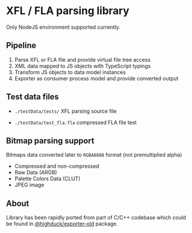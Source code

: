 # XFL / FLA parsing library

Only NodeJS environment supported currently.

## Pipeline

1. Parse XFL or FLA file and provide virtual file tree access
2. XML data mapped to JS objects with TypeScript typings
3. Transform JS objects to data model instances
4. Exporter as consumer process model and provide converted output 

## Test data files

- `./testData/tests/`
XFL parsing source file

- `./testData/test_fla.fla`
compressed FLA file test

## Bitmap parsing support

Bitmaps data converted later to `RGBA8888` format (not premultiplied alpha)

- Compressed and non-compressed
- Raw Data (ARGB)
- Palette Colors Data (CLUT)
- JPEG image

## About

Library has been rapidly ported from part of C/C++ codebase which could be found in [@highduck/exporter-old](https://github.com/highduck/ilj-exporter-old) package.
